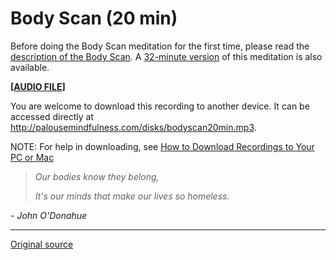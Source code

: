 Body Scan (20 min)
==================

Before doing the Body Scan meditation for the first time, please read the
[description of the Body Scan][38]. A [32-minute version][28] of this
meditation is also available.


**[[AUDIO FILE][39]]**
  

You are welcome to download this recording to another device. It can be
accessed directly at <http://palousemindfulness.com/disks/bodyscan20min.mp3>.

NOTE: For help in downloading, see [How to Download Recordings to Your PC or Mac][40]


> _Our bodies know they belong,_
>
> _It's our minds that make our lives so homeless._

\- _John O'Donahue_


[28]: bodyscan.md
[38]: /docs/bodyscan.pdf
[39]: /disks/bodyscan20min.mp3
[40]: http://palousemindfulness.com/meditations/downloading.html
  
-----

[Original source](http://palousemindfulness.com/meditations/bodyscan20min.html "Permalink to Body Scan (20 min)")
